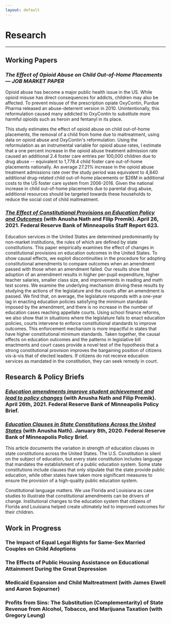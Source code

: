 ```yaml
---
layout: default
---
```


# Research
---

## Working Papers

### _The Effect of Opioid Abuse on Child Out-of-Home Placements — JOB MARKET PAPER_

Opioid abuse has become a major public health issue in the US. While opioid misuse has direct consequences for addicts, children may also be affected. To prevent misuse of the prescription opiate OxyContin, Purdue Pharma released an abuse-deterrent version in 2010. Unintentionally, this reformulation caused many addicted to OxyContin to substitute more harmful opioids such as heroin and fentanyl in its place.

This study estimates the effect of opioid abuse on child out-of-home placements, the removal of a child from home due to maltreatment, using data on opioid abuse and OxyContin's reformulation. Using the reformulation as an instrumental variable for opioid abuse rates, I estimate that a one percent increase in the opioid abuse treatment admission rate caused an additional 2.4 foster care entries per 100,000 children due to drug abuse -- equivalent to 1,778.4 child foster care out-of-home placements nationally. An average 27.21% increase in the opioid abuse treatment admissions rate over the study period was equivalent to 4,840 additional drug-related child out-of-home placements or $26M in additional costs to the US foster care system from 2006-2016. Given the national increase in child out-of-home placements due to parental drug abuse, additional resources should be targeted towards these households to reduce the social cost of child maltreatment.

### [_The Effect of Constitutional Provisions on Education Policy and Outcomes_](https://www.minneapolisfed.org/research/sr/sr623.pdf) (with Anusha Nath and Filip Premik). April 26, 2021. Federal Reserve Bank of Minneapolis Staff Report 623.

Education services in the United States are determined predominantly by non-market institutions, the rules of which are defined by state constitutions. This paper empirically examines the effect of changes in constitutional provisions on education outcomes in the United States. To show causal effects, we exploit discontinuities in the procedure for adopting constitutional amendments to compare outcomes when an amendment passed with those when an amendment failed. Our results show that adoption of an amendment results in higher per-pupil expenditure, higher teacher salaries, smaller class size, and improvements in reading and math test scores. We examine the underlying mechanism driving these results by studying the actions of the legislature and the courts after an amendment is passed. We find that, on average, the legislature responds with a one-year lag in enacting education policies satisfying the minimum standards imposed by the amendment, and there is no increase in the number of education cases reaching appellate courts. Using school finance reforms, we also show that in situations where the legislature fails to enact education policies, courts intervene to enforce constitutional standards to improve outcomes. This enforcement mechanism is more impactful in states that have higher constitutional minimum standards. Taken together, the causal effects on education outcomes and the patterns in legislative bill enactments and court cases provide a novel test of the hypothesis that a strong constitutional provision improves the bargaining position of citizens vis-à-vis that of elected leaders. If citizens do not receive education services as mandated in the constitution, they can seek remedy in court.

## Research & Policy Briefs

### [_Education amendments improve student achievement and lead to policy changes_](https://www.minneapolisfed.org/~/media/assets/articles/2021/education-amendments-improve-student-achievement-and-school-funding/fed-edugap-amendment-research-summary.pdf?la=en) (with Anusha Nath and Filip Premik).  April 26th, 2021.  Federal Reserve Bank of Minneapolis Policy Brief. 

### [_Education Clauses in State Constitutions Across the United States_](https://www.minneapolisfed.org/~/media/assets/articles/2020/education-clauses-in-state-constitutions-across-the-united-states/education-clauses-in-state-constitutions-across-the-united-states.pdf?la=en) (with Anusha Nath).  January 8th, 2020.  Federal Reserve Bank of Minneapolis Policy Brief. 

This article documents the variation in strength of education clauses in state constitutions across the United States. The U.S. Constitution is silent on the subject of education, but every state constitution includes language that mandates the establishment of a public education system. Some state constitutions include clauses that only stipulate that the state provide public education, while other states have taken more significant measures to ensure the provision of a high-quality public education system. 

Constitutional language matters. We use Florida and Louisiana as case studies to illustrate that constitutional amendments can be drivers of change. Institutional changes to the education system that citizens of Florida and Louisiana helped create ultimately led to improved outcomes for their children.


## Work in Progress

### The Impact of Equal Legal Rights for Same-Sex Married Couples on Child Adoptions

### The Effects of Public Housing Assistance on Educational Attainment During the Great Depression

### Medicaid Expansion and Child Maltreatment (with James Elwell and Aaron Sojourner)

### Profits from Sins: The Substitution (Complementarity) of State Revenue from Alcohol, Tobacco, and Marijuana Taxation (with Gregory Leung)

